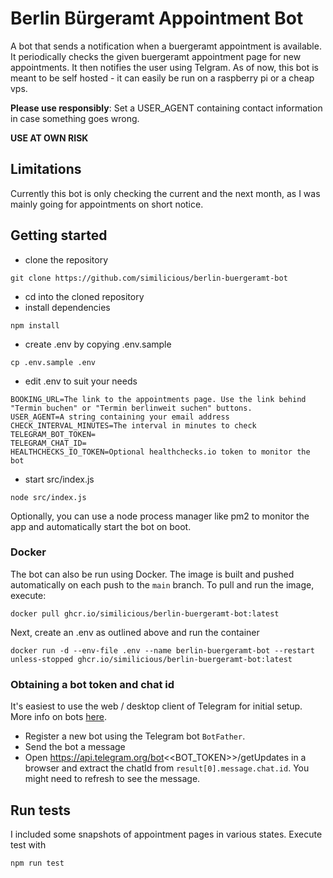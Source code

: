 # Berlin Bürgeramt Appointment Bot

A bot that sends a notification when a buergeramt appointment is available.
It periodically checks the given buergeramt appointment page for new appointments. It then notifies the user using Telgram.
As of now, this bot is meant to be self hosted - it can easily be run on a raspberry pi or a cheap vps.

**Please use responsibly**: Set a USER_AGENT containing contact information in case something goes wrong.

**USE AT OWN RISK**

## Limitations

Currently this bot is only checking the current and the next month, as I was mainly going for appointments on short notice.

## Getting started

- clone the repository

```
git clone https://github.com/similicious/berlin-buergeramt-bot
```

- cd into the cloned repository
- install dependencies

```
npm install
```

- create .env by copying .env.sample

```
cp .env.sample .env
```

- edit .env to suit your needs

```
BOOKING_URL=The link to the appointments page. Use the link behind "Termin buchen" or "Termin berlinweit suchen" buttons.
USER_AGENT=A string containing your email address
CHECK_INTERVAL_MINUTES=The interval in minutes to check
TELEGRAM_BOT_TOKEN=
TELEGRAM_CHAT_ID=
HEALTHCHECKS_IO_TOKEN=Optional healthchecks.io token to monitor the bot
```

- start src/index.js

```
node src/index.js
```

Optionally, you can use a node process manager like pm2 to monitor the app and automatically start the bot on boot.

### Docker

The bot can also be run using Docker. The image is built and pushed automatically on each push to the `main` branch. To pull and run the image, execute:

```
docker pull ghcr.io/similicious/berlin-buergeramt-bot:latest
```

Next, create an .env as outlined above and run the container

```
docker run -d --env-file .env --name berlin-buergeramt-bot --restart unless-stopped ghcr.io/similicious/berlin-buergeramt-bot:latest
```

### Obtaining a bot token and chat id

It's easiest to use the web / desktop client of Telegram for initial setup. More info on bots [here](https://core.telegram.org/bots/features#creating-a-new-bot).

- Register a new bot using the Telegram bot `BotFather`.
- Send the bot a message
- Open https://api.telegram.org/bot<<BOT_TOKEN>>/getUpdates in a browser and extract the chatId from `result[0].message.chat.id`. You might need to refresh to see the message.

## Run tests

I included some snapshots of appointment pages in various states. Execute test with

```
npm run test
```

```

```
